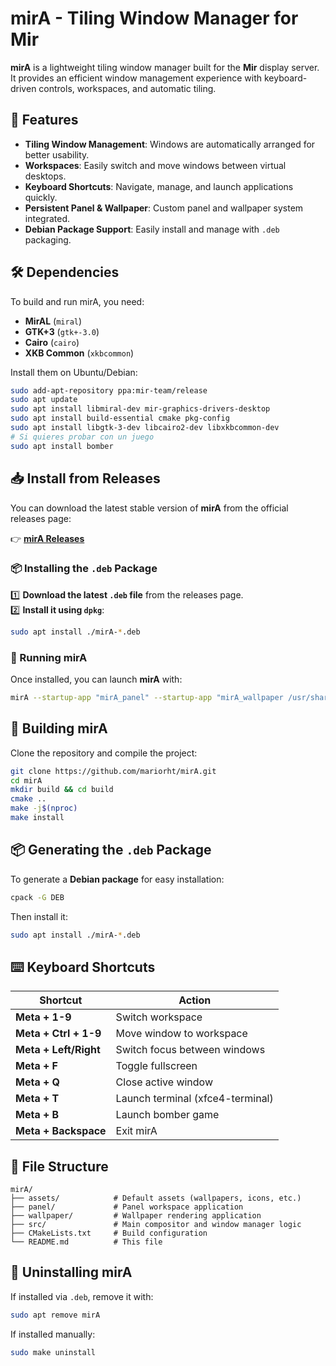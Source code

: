 # mirA - Tiling Window Manager for Mir

**mirA** is a lightweight tiling window manager built for the **Mir** display server. It provides an efficient window management experience with keyboard-driven controls, workspaces, and automatic tiling.

## 🚀 Features
- **Tiling Window Management**: Windows are automatically arranged for better usability.
- **Workspaces**: Easily switch and move windows between virtual desktops.
- **Keyboard Shortcuts**: Navigate, manage, and launch applications quickly.
- **Persistent Panel & Wallpaper**: Custom panel and wallpaper system integrated.
- **Debian Package Support**: Easily install and manage with `.deb` packaging.

## 🛠 Dependencies
To build and run mirA, you need:
- **MirAL** (`miral`)
- **GTK+3** (`gtk+-3.0`)
- **Cairo** (`cairo`)
- **XKB Common** (`xkbcommon`)

Install them on Ubuntu/Debian:
```sh
sudo add-apt-repository ppa:mir-team/release
sudo apt update
sudo apt install libmiral-dev mir-graphics-drivers-desktop
sudo apt install build-essential cmake pkg-config
sudo apt install libgtk-3-dev libcairo2-dev libxkbcommon-dev 
# Si quieres probar con un juego
sudo apt install bomber
```

## **📥 Install from Releases**  

You can download the latest stable version of **mirA** from the official releases page:  

👉 **[mirA Releases](https://github.com/mariorht/mirA/releases/tag/v0.1)**  

### **📦 Installing the `.deb` Package**  
1️⃣ **Download the latest `.deb` file** from the releases page.  
2️⃣ **Install it using `dpkg`**:  
   ```sh
   sudo apt install ./mirA-*.deb
   ```

### **🚀 Running mirA**
Once installed, you can launch **mirA** with:  
```sh
mirA --startup-app "mirA_panel" --startup-app "mirA_wallpaper /usr/share/mirA/assets/background.png"
```


## 🔧 Building mirA
Clone the repository and compile the project:
```sh
git clone https://github.com/mariorht/mirA.git
cd mirA
mkdir build && cd build
cmake ..
make -j$(nproc)
make install
```

## 📦 Generating the `.deb` Package
To generate a **Debian package** for easy installation:
```sh
cpack -G DEB
```
Then install it:
```sh
sudo apt install ./mirA-*.deb
```

## ⌨️ Keyboard Shortcuts
| Shortcut | Action |
|----------|--------|
| **Meta + 1-9** | Switch workspace |
| **Meta + Ctrl + 1-9** | Move window to workspace |
| **Meta + Left/Right** | Switch focus between windows |
| **Meta + F** | Toggle fullscreen |
| **Meta + Q** | Close active window |
| **Meta + T** | Launch terminal (xfce4-terminal) |
| **Meta + B** | Launch bomber game |
| **Meta + Backspace** | Exit mirA |

## 📂 File Structure
```
mirA/
├── assets/            # Default assets (wallpapers, icons, etc.)
├── panel/             # Panel workspace application
├── wallpaper/         # Wallpaper rendering application
├── src/               # Main compositor and window manager logic
├── CMakeLists.txt     # Build configuration
└── README.md          # This file
```

## 📜 Uninstalling mirA
If installed via `.deb`, remove it with:
```sh
sudo apt remove mirA
```
If installed manually:
```sh
sudo make uninstall
```

